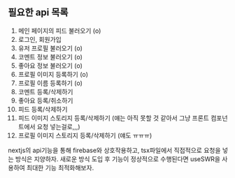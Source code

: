 ## 필요한 api 목록

1. 메인 페이지의 피드 불러오기 (o)
2. 로그인, 회원가입
3. 유저 프로필 불러오기 (o)
4. 코멘트 정보 불러오기 (o)
5. 좋아요 정보 불러오기 (o)
6. 프로필 이미지 등록하기 (o)
7. 프로필 이름 등록하기 (o)
8. 코멘트 등록/삭제하기
9. 좋아요 등록/취소하기
10. 피드 등록/삭제하기
11. 피드 이미지 스토리지 등록/삭제하기 (얘는 아직 못할 것 같아서 그냥 프론트 컴포넌트에서 요청 넣는걸로,,,)
12. 프로필 이미지 스토리지 등록/삭제하기 (얘도 ㅠㅠㅠ)

nextjs의 api기능을 통해 firebase와 상호작용하고, tsx파일에서 직접적으로 요청을 넣는 방식은 지양하자.
새로운 방식 도입 후 기능이 정상적으로 수행된다면 useSWR을 사용하여 최대한 기능 최적화해보자.
